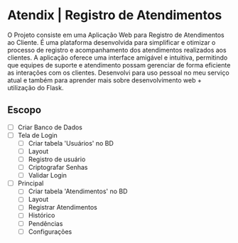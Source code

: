 # Atendix | Registro de Atendimentos

O Projeto consiste em uma Aplicação Web para Registro de Atendimentos ao Cliente. É uma plataforma desenvolvida para simplificar e otimizar o processo de registro e acompanhamento dos atendimentos realizados aos clientes. A aplicação oferece uma interface amigável e intuitiva, permitindo que equipes de suporte e atendimento possam gerenciar de forma eficiente as interações com os clientes. Desenvolvi para uso pessoal no meu serviço atual e também para aprender mais sobre desenvolvimento web + utilização do Flask.

## Escopo
- [ ] Criar Banco de Dados
- [ ] Tela de Login
  - [ ] Criar tabela 'Usuários' no BD
  - [ ] Layout
  - [ ] Registro de usuário
  - [ ] Criptografar Senhas
  - [ ] Validar Login
- [ ] Principal
  - [ ] Criar tabela 'Atendimentos' no BD 
  - [ ] Layout
  - [ ] Registrar Atendimentos
  - [ ] Histórico
  - [ ] Pendências
  - [ ] Configurações
